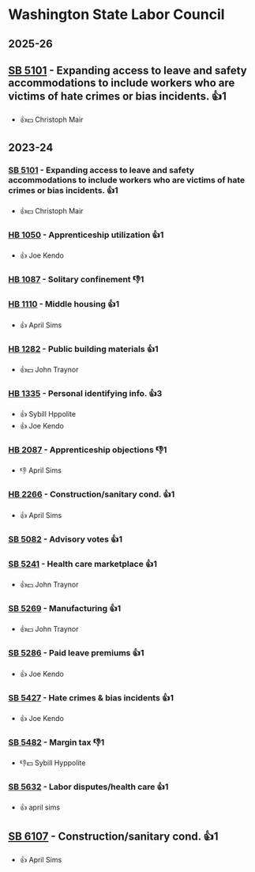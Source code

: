 # Washington State Labor Council
## 2025-26

## [SB 5101](/bill/2025-26/sb/5101/) - Expanding access to leave and safety accommodations to include workers who are victims of hate crimes or bias incidents. 👍1  
* 👍💵 Christoph Mair

## 2023-24

### [SB 5101](/bill/2023-24/sb/5101/) - Expanding access to leave and safety accommodations to include workers who are victims of hate crimes or bias incidents. 👍1  
* 👍💵 Christoph Mair

### [HB 1050](/bill/2023-24/hb/1050/) - Apprenticeship utilization 👍1  
* 👍 Joe Kendo

### [HB 1087](/bill/2023-24/hb/1087/) - Solitary confinement  👎1 

### [HB 1110](/bill/2023-24/hb/1110/) - Middle housing 👍1  
* 👍 April Sims

### [HB 1282](/bill/2023-24/hb/1282/) - Public building materials 👍1  
* 👍💵 John Traynor

### [HB 1335](/bill/2023-24/hb/1335/) - Personal identifying info. 👍3  
* 👍 Sybill Hppolite
* 👍 Joe Kendo

### [HB 2087](/bill/2023-24/hb/2087/) - Apprenticeship objections  👎1 
* 👎 April Sims

### [HB 2266](/bill/2023-24/hb/2266/) - Construction/sanitary cond. 👍1  
* 👍 April Sims

### [SB 5082](/bill/2023-24/sb/5082/) - Advisory votes 👍1  

### [SB 5241](/bill/2023-24/sb/5241/) - Health care marketplace 👍1  
* 👍💵 John Traynor

### [SB 5269](/bill/2023-24/sb/5269/) - Manufacturing 👍1  
* 👍💵 John Traynor

### [SB 5286](/bill/2023-24/sb/5286/) - Paid leave premiums 👍1  
* 👍 Joe Kendo

### [SB 5427](/bill/2023-24/sb/5427/) - Hate crimes & bias incidents 👍1  
* 👍 Joe Kendo

### [SB 5482](/bill/2023-24/sb/5482/) - Margin tax  👎1 
* 👎💵 Sybill Hyppolite

### [SB 5632](/bill/2023-24/sb/5632/) - Labor disputes/health care 👍1  
* 👍 april sims

## [SB 6107](/bill/2023-24/sb/6107/) - Construction/sanitary cond. 👍1  
* 👍 April Sims

